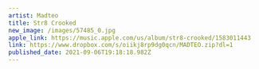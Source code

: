 ```yaml
---
artist: Madteo
title: Str8 Crooked
new_image: /images/57485_0.jpg
apple_link: https://music.apple.com/us/album/str8-crooked/1583011443
link: https://www.dropbox.com/s/oiikj8rp9dg0qcn/MADTEO.zip?dl=1
published_date: 2021-09-06T19:18:18.982Z
---
```


